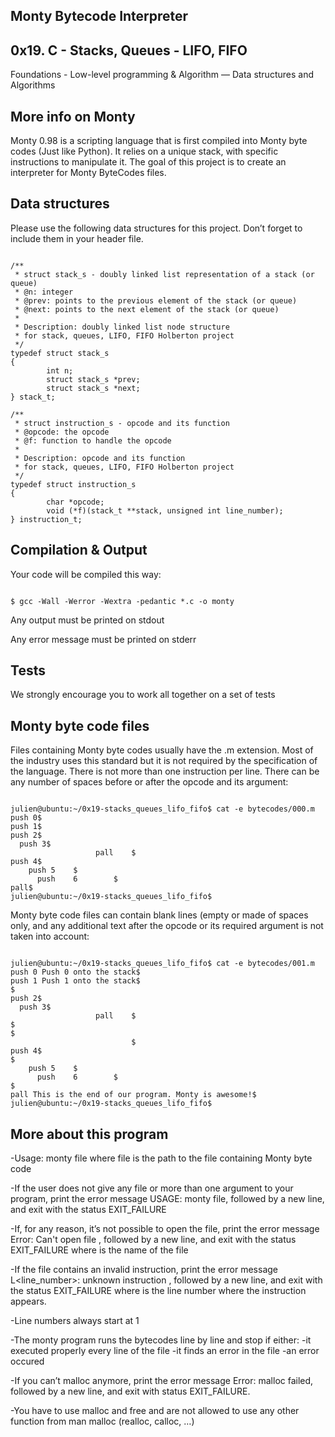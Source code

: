 ## Monty Bytecode Interpreter
## 0x19. C - Stacks, Queues - LIFO, FIFO

Foundations - Low-level programming & Algorithm ― Data structures and Algorithms 

## More info on Monty

Monty 0.98 is a scripting language that is first compiled into Monty byte codes (Just like Python). It relies on a unique stack, with specific instructions to manipulate it. The goal of this project is to create an interpreter for Monty ByteCodes files.

## Data structures

Please use the following data structures for this project. Don’t forget to include them in your header file.

```

/**
 * struct stack_s - doubly linked list representation of a stack (or queue)
 * @n: integer
 * @prev: points to the previous element of the stack (or queue)
 * @next: points to the next element of the stack (or queue)
 *
 * Description: doubly linked list node structure
 * for stack, queues, LIFO, FIFO Holberton project
 */
typedef struct stack_s
{
        int n;
        struct stack_s *prev;
        struct stack_s *next;
} stack_t;

/**
 * struct instruction_s - opcode and its function
 * @opcode: the opcode
 * @f: function to handle the opcode
 *
 * Description: opcode and its function
 * for stack, queues, LIFO, FIFO Holberton project
 */
typedef struct instruction_s
{
        char *opcode;
        void (*f)(stack_t **stack, unsigned int line_number);
} instruction_t;

```

## Compilation & Output

Your code will be compiled this way:

```

$ gcc -Wall -Werror -Wextra -pedantic *.c -o monty

 ```

 Any output must be printed on stdout

 Any error message must be printed on stderr

## Tests

We strongly encourage you to work all together on a set of tests



## Monty byte code files

Files containing Monty byte codes usually have the .m extension. Most of the industry uses this standard but it is not required by the specification of the language. There is not more than one instruction per line. There can be any number of spaces before or after the opcode and its argument:

```

julien@ubuntu:~/0x19-stacks_queues_lifo_fifo$ cat -e bytecodes/000.m
push 0$
push 1$
push 2$
  push 3$
                   pall    $
push 4$
    push 5    $
      push    6        $
pall$
julien@ubuntu:~/0x19-stacks_queues_lifo_fifo$

```

Monty byte code files can contain blank lines (empty or made of spaces only, and any additional text after the opcode or its required argument is not taken into account:

```

julien@ubuntu:~/0x19-stacks_queues_lifo_fifo$ cat -e bytecodes/001.m
push 0 Push 0 onto the stack$
push 1 Push 1 onto the stack$
$
push 2$
  push 3$
                   pall    $
$
$
                           $
push 4$
$
    push 5    $
      push    6        $
$
pall This is the end of our program. Monty is awesome!$
julien@ubuntu:~/0x19-stacks_queues_lifo_fifo$

```

## More about this program

-Usage: monty file
 where file is the path to the file containing Monty byte code
  
-If the user does not give any file or more than one argument to your program, print the error message USAGE: monty file,               followed by a new line, and exit with the status EXIT_FAILURE

-If, for any reason, it’s not possible to open the file, print the error message Error: Can't open file <file>, followed by a new line, and exit with the status EXIT_FAILURE
where <file> is the name of the file
 
-If the file contains an invalid instruction, print the error message L<line_number>: unknown instruction <opcode>, followed by   a new line, and exit with the status EXIT_FAILURE
where is the line number where the instruction appears.
  
-Line numbers always start at 1
  
-The monty program runs the bytecodes line by line and stop if either:
     -it executed properly every line of the file
     -it finds an error in the file
     -an error occured
  
-If you can’t malloc anymore, print the error message Error: malloc failed, followed by a new line, and exit with status   EXIT_FAILURE.
   
-You have to use malloc and free and are not allowed to use any other function from man malloc (realloc, calloc, …)
